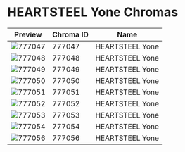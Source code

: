 # HEARTSTEEL Yone Chromas

| Preview | Chroma ID | Name |
|---------|-----------|------|
| ![777047](https://raw.communitydragon.org/latest/plugins/rcp-be-lol-game-data/global/default/v1/champion-chroma-images/777/777047.png) | 777047 | HEARTSTEEL Yone |
| ![777048](https://raw.communitydragon.org/latest/plugins/rcp-be-lol-game-data/global/default/v1/champion-chroma-images/777/777048.png) | 777048 | HEARTSTEEL Yone |
| ![777049](https://raw.communitydragon.org/latest/plugins/rcp-be-lol-game-data/global/default/v1/champion-chroma-images/777/777049.png) | 777049 | HEARTSTEEL Yone |
| ![777050](https://raw.communitydragon.org/latest/plugins/rcp-be-lol-game-data/global/default/v1/champion-chroma-images/777/777050.png) | 777050 | HEARTSTEEL Yone |
| ![777051](https://raw.communitydragon.org/latest/plugins/rcp-be-lol-game-data/global/default/v1/champion-chroma-images/777/777051.png) | 777051 | HEARTSTEEL Yone |
| ![777052](https://raw.communitydragon.org/latest/plugins/rcp-be-lol-game-data/global/default/v1/champion-chroma-images/777/777052.png) | 777052 | HEARTSTEEL Yone |
| ![777053](https://raw.communitydragon.org/latest/plugins/rcp-be-lol-game-data/global/default/v1/champion-chroma-images/777/777053.png) | 777053 | HEARTSTEEL Yone |
| ![777054](https://raw.communitydragon.org/latest/plugins/rcp-be-lol-game-data/global/default/v1/champion-chroma-images/777/777054.png) | 777054 | HEARTSTEEL Yone |
| ![777056](https://raw.communitydragon.org/latest/plugins/rcp-be-lol-game-data/global/default/v1/champion-chroma-images/777/777056.png) | 777056 | HEARTSTEEL Yone |